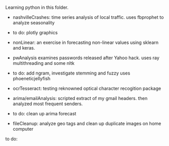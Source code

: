 Learning python in this folder.

*  nashvilleCrashes: time series analysis of local traffic.  uses fbprophet to analyze seasonality
 * to do: plotly graphics
 
*  nonLinear: an exercise in forecasting non-linear values using sklearn and keras. 

*  pwAnalysis examines passwords released after Yahoo hack.  uses ray multithreading and some nltk
 * to do: add ngram, investigate stemming and fuzzy uses phoeneticjellyfish

*  ocrTesseract: testing reknowned optical character recogition package

*  arima/emailAnalysis: scripted extract of my gmail headers. then analyzed most frequent senders. 
 * to do: clean up arima forecast

*  fileCleanup: analyze geo tags and clean up duplicate images on home computer


to do: 

